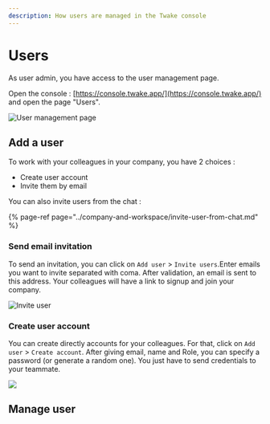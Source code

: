 ```yaml
---
description: How users are managed in the Twake console
---
```


# Users

As user admin, you have access to the user management page.

Open the console : [https://console.twake.app/](https://console.twake.app/) and open the page "Users".



![User management page](../../.gitbook/assets/image%20%282%29.png)

## Add a user

To work with your colleagues in your company, you have 2 choices : 

* Create user account
* Invite them by email

You can also invite users from the chat : 

{% page-ref page="../company-and-workspace/invite-user-from-chat.md" %}



### Send email invitation

To send an invitation, you can click on `Add user` &gt; `Invite users`.Enter emails you want to invite separated with coma. After validation, an email is sent to this address. Your colleagues will have a link to signup and join your company.

![Invite user](../../.gitbook/assets/inviteuser.gif)

### Create user account

You can create directly accounts for your colleagues. For that, click on  `Add user`  &gt; `Create account`. After giving email, name and Role, you can specify a password \(or generate a random one\). You just have to send credentials to your teammate. 

![](../../.gitbook/assets/createuser.gif)

## Manage user

